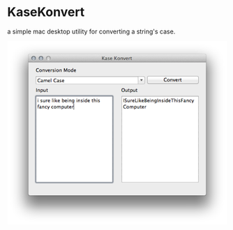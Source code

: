 KaseKonvert
===========

a simple mac desktop utility for converting a string's case.

![ScreenShot](https://github.com/iksnae/KaseKonvert/blob/master/Kase%20Konvert/screeenshot.png?raw=true)

